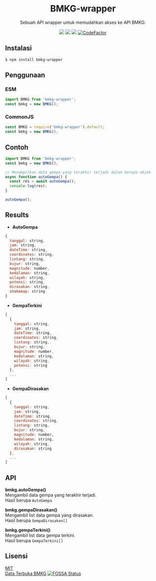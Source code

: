 <div align="center">
  <h1><b>BMKG-wrapper</b></h1>
  <p>Sebuah API wrapper untuk memudahkan akses ke API BMKG.</p>
  <a href="https://opensource.org/licenses/mit-license.php"><img src="https://badges.frapsoft.com/os/mit/mit.svg?v=103"></a>
  <a href="https://packagephobia.com/result?p=bmkg-wrapper"><img src="https://packagephobia.com/badge?p=bmkg-wrapper"></a>
  <a href="https://app.fossa.com/projects/git%2Bgithub.com%2FSlavyanDesu%2Fbmkg-wrapper?ref=badge_shield" alt="FOSSA Status"><img src="https://app.fossa.com/api/projects/git%2Bgithub.com%2FSlavyanDesu%2Fbmkg-wrapper.svg?type=shield"/></a>
  <a href="https://www.codefactor.io/repository/github/slavyandesu/bmkg-wrapper"><img src="https://www.codefactor.io/repository/github/slavyandesu/bmkg-wrapper/badge" alt="CodeFactor" /></a>
</div>

## Instalasi
```sh
$ npm install bmkg-wrapper
```

## Penggunaan
### ESM
```js
import BMKG from 'bmkg-wrapper';
const bmkg = new BMKG();
```

### CommonJS
```js
const BMKG = require('bmkg-wrapper').default;
const bmkg = new BMKG();
```

## Contoh
```js
import BMKG from 'bmkg-wrapper';
const bmkg = new BMKG();

// Menampilkan data gempa yang terakhir terjadi dalam berupa objek
async function autoGempa() {
  const res = await autoGempa();
  console.log(res);
}

autoGempa();
```
## Results
- **AutoGempa**
```js
{
  tanggal: string,
  jam: string,
  dateTime: string,
  coordinates: string,
  lintang: string,
  bujur: string,
  magnitude: number,
  kedalaman: string,
  wilayah: string,
  potensi: string,
  dirasakan: string,
  shakemap: string
}
```
- **GempaTerkini**
```js
[
  {
    tanggal: string,
    jam: string,
    dateTime: string,
    coordinates: string,
    lintang: string,
    bujur: string,
    magnitude: number,
    kedalaman: string,
    wilayah: string,
    potensi: string
  },
  ...
]
```
- **GempaDirasakan**
```js
[
  {
    tanggal: string,
    jam: string,
    dateTime: string,
    coordinates: string,
    lintang: string,
    bujur: string,
    magnitude: number,
    kedalaman: string,
    wilayah: string,
    dirasakan: string
  },
  ...
]
```

## API
**bmkg.autoGempa()**  
Mengambil data gempa yang terakhir terjadi.  
Hasil berupa `AutoGempa`

**bmkg.gempaDirasakan()**  
Mengambil list data gempa yang dirasakan.  
Hasil berupa `GempaDirasakan[]`

**bmkg.gempaTerkini()**  
Mengambil list data gempa terkini.  
Hasil berupa `GempaTerkini[]`

## Lisensi
[MIT](LICENSE)  
[Data Terbuka BMKG](https://data.bmkg.go.id/)
[![FOSSA Status](https://app.fossa.com/api/projects/git%2Bgithub.com%2FSlavyanDesu%2Fbmkg-wrapper.svg?type=large)](https://app.fossa.com/projects/git%2Bgithub.com%2FSlavyanDesu%2Fbmkg-wrapper?ref=badge_large)
